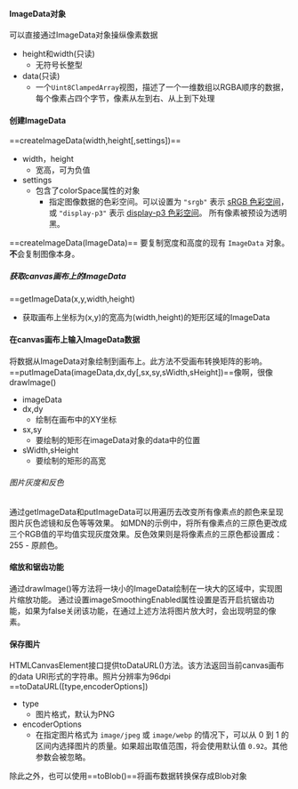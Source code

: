 #### ImageData对象
可以直接通过ImageData对象操纵像素数据
- height和width(只读)
	- 无符号长整型
- data(只读)
	- 一个`Uint8ClampedArray`视图，描述了一个一维数组以RGBA顺序的数据，每个像素占四个字节，像素从左到右、从上到下处理

#### 创建ImageData
==createImageData(width,height[,settings])==
- width，height
	- 宽高，可为负值
- settings
	- 包含了colorSpace属性的对象
		- 指定图像数据的色彩空间。可以设置为 `"srgb"` 表示 [sRGB 色彩空间](https://zh.wikipedia.org/wiki/SRGB%E8%89%B2%E5%BD%A9%E7%A9%BA%E9%97%B4)，或 `"display-p3"` 表示 [display-p3 色彩空间](https://zh.wikipedia.org/wiki/DCI-P3)。
所有像素被预设为透明黑。

==createImageData(ImageData)==
要复制宽度和高度的现有 `ImageData` 对象。**不**会复制图像本身。

##### 获取canvas画布上的ImageData
==getImageData(x,y,width,height)
- 获取画布上坐标为(x,y)的宽高为(width,height)的矩形区域的ImageData


#### 在canvas画布上输入ImageData数据
将数据从ImageData对象绘制到画布上。此方法不受画布转换矩阵的影响。
==putImageData(imageData,dx,dy[,sx,sy,sWidth,sHeight])==像啊，很像drawImage()
- imageData
- dx,dy
	- 绘制在画布中的XY坐标
- sx,sy
	- 要绘制的矩形在imageData对象的data中的位置
- sWidth,sHeight
	- 要绘制的矩形的高宽
###### 图片灰度和反色
通过getImageData和putImageData可以用遍历去改变所有像素点的颜色来呈现图片灰色滤镜和反色等等效果。
如MDN的示例中，将所有像素点的三原色更改成三个RGB值的平均值实现灰度效果。反色效果则是将像素点的三原色都设置成：255 - 原颜色。
#### 缩放和锯齿功能
通过drawImage()等方法将一块小的ImageData绘制在一块大的区域中，实现图片缩放功能。
通过设置imageSmoothingEnabled属性设置是否开启抗锯齿功能，如果为false关闭该功能，在通过上述方法将图片放大时，会出现明显的像素。
#### 保存图片
HTMLCanvasElement接口提供toDataURL()方法。该方法返回当前canvas画布的data URI形式的字符串。照片分辨率为96dpi
==toDataURL([type,encoderOptions])
- type
	- 图片格式，默认为PNG
- encoderOptions
	- 在指定图片格式为 `image/jpeg` 或 `image/webp` 的情况下，可以从 0 到 1 的区间内选择图片的质量。如果超出取值范围，将会使用默认值 `0.92`。其他参数会被忽略。

除此之外，也可以使用==toBlob()==将画布数据转换保存成Blob对象